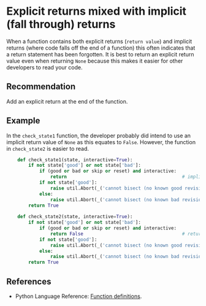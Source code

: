 # Explicit returns mixed with implicit (fall through) returns
When a function contains both explicit returns (`return value`) and implicit returns (where code falls off the end of a function) this often indicates that a return statement has been forgotten. It is best to return an explicit return value even when returning `None` because this makes it easier for other developers to read your code.


## Recommendation
Add an explicit return at the end of the function.


## Example
In the `check_state1` function, the developer probably did intend to use an implicit return value of `None` as this equates to `False`. However, the function in `check_state2` is easier to read.


```python
    def check_state1(state, interactive=True):
        if not state['good'] or not state['bad']:
            if (good or bad or skip or reset) and interactive:
                return                                          # implicitly return None
            if not state['good']:
                raise util.Abort(_('cannot bisect (no known good revisions)'))
            else:
                raise util.Abort(_('cannot bisect (no known bad revisions)')) 
        return True  							                              
           
    def check_state2(state, interactive=True):
        if not state['good'] or not state['bad']:
            if (good or bad or skip or reset) and interactive:
                return False                                    # return an explicit value
            if not state['good']:
                raise util.Abort(_('cannot bisect (no known good revisions)'))
            else:
                raise util.Abort(_('cannot bisect (no known bad revisions)'))
        return True

```

## References
* Python Language Reference: [Function definitions](http://docs.python.org/2/reference/compound_stmts.html#function).
